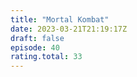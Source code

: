 ```yaml
---
title: "Mortal Kombat"
date: 2023-03-21T21:19:17Z
draft: false
episode: 40
rating.total: 33
---
```


